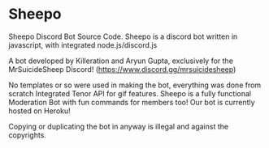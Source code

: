 # Sheepo
Sheepo Discord Bot Source Code.
Sheepo is a discord bot written in javascript, with integrated node.js/discord.js

A bot developed by Killeration and Aryun Gupta, exclusively for the MrSuicideSheep Discord! (https://www.discord.gg/mrsuicidesheep)

No templates or so were used in making the bot, everything was done from scratch
Integrated Tenor API for gif features.
Sheepo is a fully functional Moderation Bot with 
fun commands for members too!
Our bot is currently hosted on Heroku!

Copying or duplicating the bot in anyway is illegal and against the copyrights.
